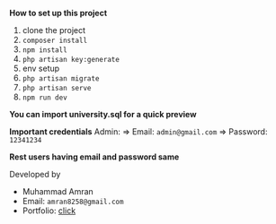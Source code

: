 **How to set up this project**

1. clone the project
2. ```composer install```
3. ```npm install```
4. ```php artisan key:generate```
5. env setup
6. ```php artisan migrate```
7. ```php artisan serve```
8. ```npm run dev```

**You can import university.sql for a quick preview**

**Important credentials**
Admin:
=> Email: ```admin@gmail.com```
=> Password: ```12341234```

**Rest users having email and password same**

Developed by 
- Muhammad Amran
- Email: ```amran8258@gmail.com```
- Portfolio: [click](https://amran-muhammad.github.io/portfolio/)